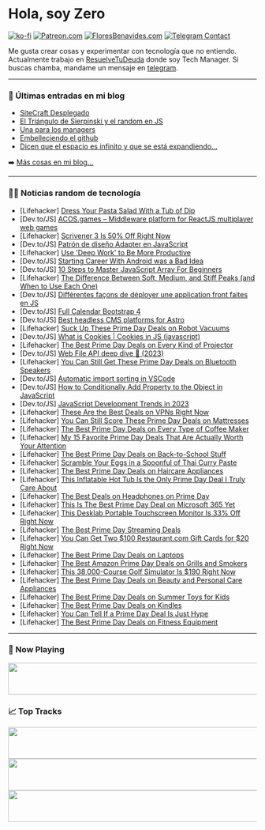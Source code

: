 # Hola, soy Zero

[![ko-fi](https://ko-fi.com/img/githubbutton_sm.svg)](https://ko-fi.com/J3J4N0LUK)
[![Patreon.com](https://img.shields.io/endpoint.svg?url=https%3A%2F%2Fshieldsio-patreon.vercel.app%2Fapi%3Fusername%3Dzerodragon%26type%3Dpatrons&style=for-the-badge)](https://patreon.com/zerodragon)
[![FloresBenavides.com](https://img.shields.io/website?down_message=oops&label=MiBlog&style=for-the-badge&up_message=online&url=https%3A%2F%2Ffloresbenavides.com)](https://floresbenavides.com)
[![Telegram Contact](https://img.shields.io/badge/escr%C3%ADbeme-ZeroDragon-%2326A5E4?style=for-the-badge&logo=telegram)](https://t.me/zerodragon)

Me gusta crear cosas y experimentar con tecnología que no entiendo.
Actualmente trabajo en [ResuelveTuDeuda](http://github.com/resuelve) donde soy Tech Manager.
Si buscas chamba, mandame un mensaje en [telegram](https://t.me/zerodragon).

---

### 📕 Últimas entradas en mi blog
<!-- BLOG-POST-LIST:START -->
- [SiteCraft Desplegado](https://floresbenavides.com/sitecraft-desplegado/)
- [El Triángulo de Sierpinski y el random en JS](https://floresbenavides.com/el-triangulo-de-sierpinski-y-el-random-en-js/)
- [Una para los managers](https://floresbenavides.com/una-para-los-managers/)
- [Embelleciendo el github](https://floresbenavides.com/embelleciendo-el-github/)
- [Dicen que el espacio es infinito y que se está expandiendo…](https://floresbenavides.com/dicen-que-el-espacio-es-infinito-y-que-se-esta-expandiendo/)
<!-- BLOG-POST-LIST:END -->

➡️ [Más cosas en mi blog...](https://floresbenavides.com)

---

### 👨‍💻 Noticias random de tecnología
<!-- TECH-POSTS:START -->
- [Lifehacker] [Dress Your Pasta Salad With a Tub of Dip](https://lifehacker.com/dress-your-pasta-salad-with-a-tub-of-dip-1850629172)
- [Dev.to/JS] [ACOS.games – Middleware platform for ReactJS multiplayer web games](https://dev.to/joetex/acosgames-middleware-platform-for-reactjs-multiplayer-web-games-325k)
- [Lifehacker] [Scrivener 3 Is 50% Off Right Now](https://lifehacker.com/scrivener-3-is-50-off-right-now-1850612878)
- [Dev.to/JS] [Patrón de diseño Adapter en JavaScript](https://dev.to/ulisesserranop/patron-de-diseno-adapter-en-javascript-4p76)
- [Lifehacker] [Use &#39;Deep Work&#39; to Be More Productive](https://lifehacker.com/use-deep-work-to-be-more-productive-1850632295)
- [Dev.to/JS] [Starting Career With Android was a Bad Idea](https://dev.to/mohammadfaisal/starting-career-with-android-was-a-bad-idea-4d3i)
- [Dev.to/JS] [10 Steps to Master JavaScript Array For Beginners](https://dev.to/anwar_sadat/10-steps-to-master-javascript-array-for-beginners-pc7)
- [Lifehacker] [The Difference Between Soft, Medium, and Stiff Peaks &lpar;and When to Use Each One&rpar;](https://lifehacker.com/the-difference-between-soft-medium-and-stiff-peaks-a-1850631761)
- [Dev.to/JS] [Différentes façons de déployer une application front faites en JS](https://dev.to/singebob/differentes-facons-de-deployer-une-application-front-faites-en-js-13of)
- [Dev.to/JS] [Full Calendar Bootstrap 4](https://dev.to/dropways/full-calendar-bootstrap-4-1pc1)
- [Dev.to/JS] [Best headless CMS platforms for Astro](https://dev.to/logrocket/best-headless-cms-platforms-for-astro-75a)
- [Lifehacker] [Suck Up These Prime Day Deals on Robot Vacuums](https://lifehacker.com/suck-up-these-prime-day-deals-on-robot-vacuums-1850631770)
- [Dev.to/JS] [What is Cookies | Cookies in JS &lpar;javascript&rpar;](https://dev.to/diwakarkashyap/what-is-cookies-cookies-in-js-javascript-354c)
- [Lifehacker] [The Best Prime Day Deals on Every Kind of Projector](https://lifehacker.com/the-best-prime-day-deals-on-every-kind-of-projector-1850631742)
- [Dev.to/JS] [Web File API deep dive 🤿 &lpar;2023&rpar;](https://dev.to/noble_7/the-last-file-input-tutorial-youll-ever-need-2023-4ppd)
- [Lifehacker] [You Can Still Get These Prime Day Deals on Bluetooth Speakers](https://lifehacker.com/you-can-still-get-these-prime-day-deals-on-bluetooth-sp-1850589112)
- [Dev.to/JS] [Automatic import sorting in VSCode](https://dev.to/receter/automatic-import-sorting-in-vscode-275m)
- [Dev.to/JS] [How to Conditionally Add Property to the Object in JavaScript](https://dev.to/coderdal/how-to-conditionally-add-property-to-the-object-in-javascript-2916)
- [Dev.to/JS] [JavaScript Development Trends in 2023](https://dev.to/arsalanmee/javascript-development-trends-in-2023-4ag3)
- [Lifehacker] [These Are the Best Deals on VPNs Right Now](https://lifehacker.com/these-are-the-best-deals-on-vpns-right-now-1850630777)
- [Lifehacker] [You Can Still Score These Prime Day Deals on Mattresses](https://lifehacker.com/you-can-still-score-these-prime-day-deals-on-mattresses-1850629302)
- [Lifehacker] [The Best Prime Day Deals on Every Type of Coffee Maker](https://lifehacker.com/the-best-prime-day-deals-on-every-type-of-coffee-maker-1850630672)
- [Lifehacker] [My 15 Favorite Prime Day Deals That Are Actually Worth Your Attention](https://lifehacker.com/lifehackers-favorite-prime-day-deals-1850631005)
- [Lifehacker] [The Best Prime Day Deals on Back-to-School Stuff](https://lifehacker.com/the-best-prime-day-deals-on-back-to-school-stuff-1850628593)
- [Lifehacker] [Scramble Your Eggs in a Spoonful of Thai Curry Paste](https://lifehacker.com/scramble-your-eggs-in-a-spoonful-of-thai-curry-paste-1850628101)
- [Lifehacker] [The Best Prime Day Deals on Haircare Appliances](https://lifehacker.com/the-best-prime-day-deals-on-haircare-appliances-1850623453)
- [Lifehacker] [This Inflatable Hot Tub Is the Only Prime Day Deal I Truly Care About](https://lifehacker.com/this-inflatable-hot-tub-is-the-only-prime-day-deal-i-tr-1850628207)
- [Lifehacker] [The Best Deals on Headphones on Prime Day](https://lifehacker.com/the-best-deals-on-headphones-on-prime-day-1850628319)
- [Lifehacker] [This Is The Best Prime Day Deal on Microsoft 365 Yet](https://lifehacker.com/this-is-the-best-prime-day-deal-on-microsoft-365-yet-1850627795)
- [Lifehacker] [This Desklab Portable Touchscreen Monitor Is 33% Off Right Now](https://lifehacker.com/this-desklab-portable-touchscreen-monitor-is-33-off-ri-1850612398)
- [Lifehacker] [The Best Prime Day Streaming Deals](https://lifehacker.com/the-best-prime-day-streaming-deals-1850628013)
- [Lifehacker] [You Can Get Two $100 Restaurant.com Gift Cards for $20 Right Now](https://lifehacker.com/you-can-get-two-100-restaurant-com-gift-cards-for-20-1850612776)
- [Lifehacker] [The Best Prime Day Deals on Laptops](https://lifehacker.com/the-best-prime-day-deals-on-laptops-1850627675)
- [Lifehacker] [The Best Amazon Prime Day Deals on Grills and Smokers](https://lifehacker.com/the-best-amazon-prime-day-deals-on-grills-and-smokers-1850627642)
- [Lifehacker] [This 38,000-Course Golf Simulator Is $190 Right Now](https://lifehacker.com/this-38-000-course-golf-simulator-is-190-right-now-1850612859)
- [Lifehacker] [The Best Prime Day Deals on Beauty and Personal Care Appliances](https://lifehacker.com/the-best-prime-day-deals-on-beauty-and-personal-care-ap-1850626751)
- [Lifehacker] [The Best Prime Day Deals on Summer Toys for Kids](https://lifehacker.com/the-best-prime-day-deals-on-summer-toys-for-kids-1850627144)
- [Lifehacker] [The Best Prime Day Deals on Kindles](https://lifehacker.com/the-best-prime-day-deals-on-kindles-1850540392)
- [Lifehacker] [You Can Tell If a Prime Day Deal Is Just Hype](https://lifehacker.com/how-to-tell-if-a-prime-day-deal-is-really-just-hype-1849165522)
- [Lifehacker] [The Best Prime Day Deals on Fitness Equipment](https://lifehacker.com/the-best-prime-day-deals-on-fitness-equipment-1850612252)<!-- TECH-POSTS:END -->

---

### 🎵 Now Playing
<a href="https://spotify-now-playing-dun.vercel.app/now-playing?open"><img src="https://spotify-now-playing-dun.vercel.app/now-playing" width="540" height="64"></a>

### 📈 Top Tracks
<a href="https://spotify-now-playing-dun.vercel.app/top-tracks?i=1&open"><img src="https://spotify-now-playing-dun.vercel.app/top-tracks?i=1" width="540" height="64"></a>
<a href="https://spotify-now-playing-dun.vercel.app/top-tracks?i=2&open"><img src="https://spotify-now-playing-dun.vercel.app/top-tracks?i=2" width="540" height="64"></a>
<a href="https://spotify-now-playing-dun.vercel.app/top-tracks?i=3&open"><img src="https://spotify-now-playing-dun.vercel.app/top-tracks?i=3" width="540" height="64"></a>
